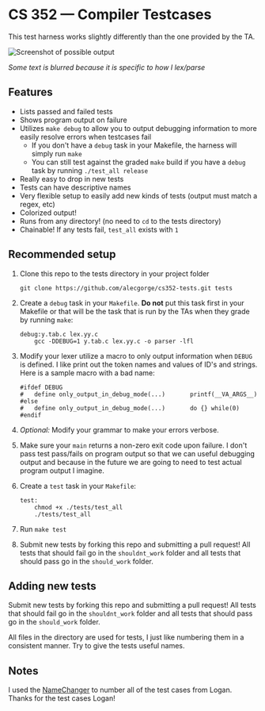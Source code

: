 # CS 352 — Compiler Testcases

This test harness works slightly differently than the one provided by the TA.

![Screenshot of possible output](https://cdn.rawgit.com/alecgorge/cs352-tests/1e63697e3620979d9852e42b3236b0dd32735f4b/screenshot.png)

*Some text is blurred because it is specific to how I lex/parse*

## Features

* Lists passed and failed tests
* Shows program output on failure
* Utilizes `make debug` to allow you to output debugging information to more easily resolve errors when testcases fail
  * If you don't have a `debug` task in your Makefile, the harness will simply run `make`
  * You can still test against the graded `make` build if you have a `debug` task by running `./test_all release`
* Really easy to drop in new tests
* Tests can have descriptive names
* Very flexible setup to easily add new kinds of tests (output must match a regex, etc)
* Colorized output!
* Runs from any directory! (no need to `cd` to the tests directory)
* Chainable! If any tests fail, `test_all` exists with `1`

## Recommended setup

1. Clone this repo to the tests directory in your project folder

	```	
	git clone https://github.com/alecgorge/cs352-tests.git tests
	```
	
2. Create a `debug` task in your `Makefile`. **Do not** put this task first in your Makefile or that will be the task that is run by the TAs when they grade by running `make`:

	```
	debug:y.tab.c lex.yy.c
		gcc -DDEBUG=1 y.tab.c lex.yy.c -o parser -lfl
	```
3. Modify your lexer utilize a macro to only output information when `DEBUG` is defined. I like print out the token names and values of ID's and strings. Here is a sample macro with a bad name:

	```
	#ifdef DEBUG
	#	define only_output_in_debug_mode(...) 		printf(__VA_ARGS__)
	#else
	#	define only_output_in_debug_mode(...) 		do {} while(0)
	#endif
	```
4. *Optional:* Modify your grammar to make your errors verbose.
5. Make sure your `main` returns a non-zero exit code upon failure. I don't pass test pass/fails on program output so that we can useful debugging output and because in the future we are going to need to test actual program output I imagine.
6. Create a `test` task in your `Makefile`:

	```
	test:
		chmod +x ./tests/test_all
		./tests/test_all
	```
7. Run `make test`
8. Submit new tests by forking this repo and submitting a pull request! All tests that should fail go in the `shouldnt_work` folder and all tests that should pass go in the `should_work` folder.

## Adding new tests

Submit new tests by forking this repo and submitting a pull request! All tests that should fail go in the `shouldnt_work` folder and all tests that should pass go in the `should_work` folder.

All files in the directory are used for tests, I just like numbering them in a consistent manner. Try to give the tests useful names.

## Notes

I used the [NameChanger](http://mrrsoftware.com/namechanger/) to number all of the test cases from Logan. Thanks for the test cases Logan!

